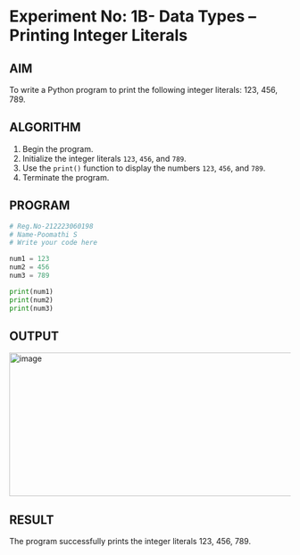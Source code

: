 # Experiment No: 1B- Data Types – Printing Integer Literals

## AIM  
To write a Python program to print the following integer literals: 123, 456, 789.

## ALGORITHM  
1. Begin the program.  
2. Initialize the integer literals `123`, `456`, and `789`.  
3. Use the `print()` function to display the numbers `123`, `456`, and `789`.  
4. Terminate the program.

## PROGRAM
```python
# Reg.No-212223060198
# Name-Poomathi S
# Write your code here

num1 = 123
num2 = 456
num3 = 789

print(num1)
print(num2)
print(num3)

```
## OUTPUT
<img width="1180" height="257" alt="image" src="https://github.com/user-attachments/assets/1c6d4f24-d573-4729-b45f-8d37f94bbb4a" />


## RESULT
The program successfully prints the integer literals 123, 456, 789.


